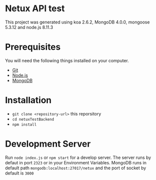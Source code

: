 # Netux API test

This project was generated using koa 2.6.2, MongoDB 4.0.0, mongoose 5.3.12 and node.js 8.11.3

# Prerequisites

You will need the following things installed on your computer.

* [Git](https://git-scm.com/book/en/v2/Getting-Started-Installing-Git)
* [Node.js](https://nodejs.org/en/)
* [MongoDB](https://www.mongodb.com/)

# Installation

* ```git clone <repository-url>```  this reporsitory
* ```cd netuxTestBackend```
* ```npm install```

# Development Server

Run ```node index.js``` or ```npm start``` for a develop server. The server runs by defaut in port ```2323``` or in your Environment Variables. MongoDB runs in default path ```mongodb:localhost:27017/netux``` and the port of socket by default is ```3000```
